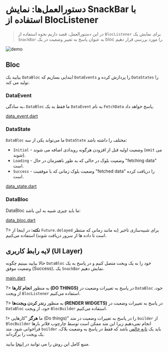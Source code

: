 # دستورالعمل‌ها: نمایش SnackBar با استفاده از BlocListener

> در این دستورالعمل، قصد داریم نحوه استفاده از `BlocListener` برای نمایش یک `SnackBar` به عنوان پاسخ به تغییر وضعیت در یک bloc را مورد بررسی قرار دهیم.

![demo](./assets/gifs/recipes_flutter_snack_bar.gif)

## Bloc

بیایید یک `DataBloc` ابتدایی بسازیم که `DataEvents` را پردازش کرده و `DataStates` را تولید می کند.

### DataEvent

به سادگی، `DataBloc` ما فقط به یک `DataEvent` به نام `FetchData` پاسخ خواهد داد.

[data_event.dart](_snippets/recipes_flutter_show_snack_bar/data_event.dart.md ':include')

### DataState

`DataBloc` ما می‌تواند یکی از سه `DataState` مختلف را داشته باشد:

- `Initial` - وضعیت اولیه قبل از افزودن هرگونه رویدادی اضافه می شوند (`emit` می شوند).
- `Loading` - وضعیت بلوک در حالی که به طور ناهمزمان در حال "fetching data" است.
- `Success` - وضعیت بلوک زمانی که با موفقیت "fetched data" را دریافت کرده است.

[data_state.dart](_snippets/recipes_flutter_show_snack_bar/data_state.dart.md ':include')

### DataBloc

DataBloc ما باید چیزی شبیه به این باشد:

[data_bloc.dart](_snippets/recipes_flutter_show_snack_bar/data_bloc.dart.md ':include')

?> **نکته:** در اینجا از `Future.delayed` برای شبیه‌سازی تاخیر (به مانند زمانی که منتظر است تا داده ها از سرور دریافت شوند) استفاده می‌کنیم.

## لایه رابط کاربری (UI Layer)

حالا بیایید ببینیم چگونه `DataBloc` خود را به یک ویجت متصل کنیم و در پاسخ به یک وضعیت موفق (Success)، یک `SnackBar` نمایش دهیم.

[main.dart](_snippets/recipes_flutter_show_snack_bar/main.dart.md ':include')

?> به منظور **انجام کارها (DO THINGS)** در پاسخ به تغییرات وضعیت در `DataBloc` خود، از ویجت `BlocListener` استفاده می‌کنیم.

?> به منظور **رندر کردن ویجت‌ها (RENDER WIDGETS)** در پاسخ به تغییرات وضعیت در `DataBloc` خود، از ویجت `BlocBuilder` استفاده می‌کنیم.

!> ما **هرگز** "کارهایی (Do things)" را در پاسخ به تغییرات وضعیت در متد `builder` از `BlocBuilder` انجام نمی‌دهیم زیرا این متد ممکن است توسط چارچوب فلاتر بارها فراخوانی شود. متد `builder` باید یک [تابع خالص](https://en.wikipedia.org/wiki/Pure_function) باشد که فقط در پاسخ به وضعیت بلاک، یک ویجت را برگرداند.

منبع کامل این روش را می توانید در [اینجا](https://gist.github.com/felangel/1e5b2c25b263ad1aa7bbed75d8c76c44) بیابید.
